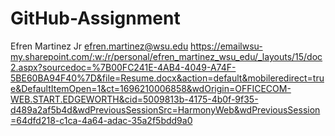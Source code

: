 # GitHub-Assignment
Efren Martinez Jr
efren.martinez@wsu.edu
https://emailwsu-my.sharepoint.com/:w:/r/personal/efren_martinez_wsu_edu/_layouts/15/doc2.aspx?sourcedoc=%7B00FC241E-4AB4-4049-A74F-5BE60BA94F40%7D&file=Resume.docx&action=default&mobileredirect=true&DefaultItemOpen=1&ct=1696210006858&wdOrigin=OFFICECOM-WEB.START.EDGEWORTH&cid=5009813b-4175-4b0f-9f35-d489a2af5b4d&wdPreviousSessionSrc=HarmonyWeb&wdPreviousSession=64dfd218-c1ca-4a64-adac-35a2f5bdd9a0
